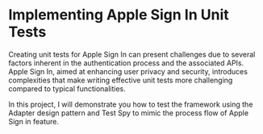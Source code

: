 # Implementing Apple Sign In Unit Tests

Creating unit tests for Apple Sign In can present challenges due to several factors inherent in the authentication process and the associated APIs. Apple Sign In, aimed at enhancing user privacy and security, introduces complexities that make writing effective unit tests more challenging compared to typical functionalities. 

In this project, I will demonstrate you how to test the framework using the Adapter design pattern and Test Spy to mimic the process flow of Apple Sign in feature.

